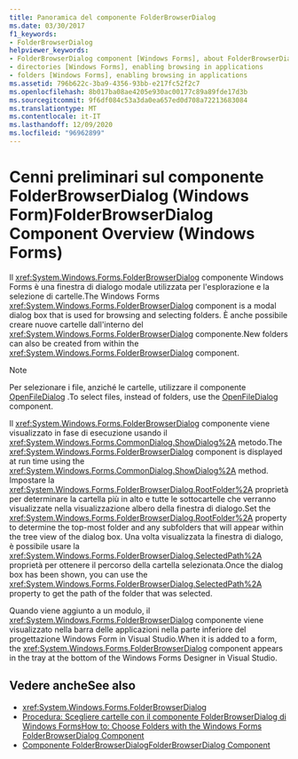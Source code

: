 ```yaml
---
title: Panoramica del componente FolderBrowserDialog
ms.date: 03/30/2017
f1_keywords:
- FolderBrowserDialog
helpviewer_keywords:
- FolderBrowserDialog component [Windows Forms], about FolderBrowserDialog
- directories [Windows Forms], enabling browsing in applications
- folders [Windows Forms], enabling browsing in applications
ms.assetid: 796b622c-3ba9-4356-93bb-e217fc52f2c7
ms.openlocfilehash: 8b017ba08ae4205e930ac00177c89a89fde17d3b
ms.sourcegitcommit: 9f6df084c53a3da0ea657ed0d708a72213683084
ms.translationtype: MT
ms.contentlocale: it-IT
ms.lasthandoff: 12/09/2020
ms.locfileid: "96962899"
---
```

# <a name="folderbrowserdialog-component-overview-windows-forms"></a><span data-ttu-id="b994d-102">Cenni preliminari sul componente FolderBrowserDialog (Windows Form)</span><span class="sxs-lookup"><span data-stu-id="b994d-102">FolderBrowserDialog Component Overview (Windows Forms)</span></span>

<span data-ttu-id="b994d-103">Il <xref:System.Windows.Forms.FolderBrowserDialog> componente Windows Forms è una finestra di dialogo modale utilizzata per l'esplorazione e la selezione di cartelle.</span><span class="sxs-lookup"><span data-stu-id="b994d-103">The Windows Forms <xref:System.Windows.Forms.FolderBrowserDialog> component is a modal dialog box that is used for browsing and selecting folders.</span></span> <span data-ttu-id="b994d-104">È anche possibile creare nuove cartelle dall'interno del <xref:System.Windows.Forms.FolderBrowserDialog> componente.</span><span class="sxs-lookup"><span data-stu-id="b994d-104">New folders can also be created from within the <xref:System.Windows.Forms.FolderBrowserDialog> component.</span></span>

> [!NOTE]
> <span data-ttu-id="b994d-105">Per selezionare i file, anziché le cartelle, utilizzare il componente [OpenFileDialog](openfiledialog-component-windows-forms.md) .</span><span class="sxs-lookup"><span data-stu-id="b994d-105">To select files, instead of folders, use the [OpenFileDialog](openfiledialog-component-windows-forms.md) component.</span></span>

<span data-ttu-id="b994d-106">Il <xref:System.Windows.Forms.FolderBrowserDialog> componente viene visualizzato in fase di esecuzione usando il <xref:System.Windows.Forms.CommonDialog.ShowDialog%2A> metodo.</span><span class="sxs-lookup"><span data-stu-id="b994d-106">The <xref:System.Windows.Forms.FolderBrowserDialog> component is displayed at run time using the <xref:System.Windows.Forms.CommonDialog.ShowDialog%2A> method.</span></span> <span data-ttu-id="b994d-107">Impostare la <xref:System.Windows.Forms.FolderBrowserDialog.RootFolder%2A> proprietà per determinare la cartella più in alto e tutte le sottocartelle che verranno visualizzate nella visualizzazione albero della finestra di dialogo.</span><span class="sxs-lookup"><span data-stu-id="b994d-107">Set the <xref:System.Windows.Forms.FolderBrowserDialog.RootFolder%2A> property to determine the top-most folder and any subfolders that will appear within the tree view of the dialog box.</span></span> <span data-ttu-id="b994d-108">Una volta visualizzata la finestra di dialogo, è possibile usare la <xref:System.Windows.Forms.FolderBrowserDialog.SelectedPath%2A> proprietà per ottenere il percorso della cartella selezionata.</span><span class="sxs-lookup"><span data-stu-id="b994d-108">Once the dialog box has been shown, you can use the <xref:System.Windows.Forms.FolderBrowserDialog.SelectedPath%2A> property to get the path of the folder that was selected.</span></span>

<span data-ttu-id="b994d-109">Quando viene aggiunto a un modulo, il <xref:System.Windows.Forms.FolderBrowserDialog> componente viene visualizzato nella barra delle applicazioni nella parte inferiore del progettazione Windows Form in Visual Studio.</span><span class="sxs-lookup"><span data-stu-id="b994d-109">When it is added to a form, the <xref:System.Windows.Forms.FolderBrowserDialog> component appears in the tray at the bottom of the Windows Forms Designer in Visual Studio.</span></span>

## <a name="see-also"></a><span data-ttu-id="b994d-110">Vedere anche</span><span class="sxs-lookup"><span data-stu-id="b994d-110">See also</span></span>

- <xref:System.Windows.Forms.FolderBrowserDialog>
- [<span data-ttu-id="b994d-111">Procedura: Scegliere cartelle con il componente FolderBrowserDialog di Windows Forms</span><span class="sxs-lookup"><span data-stu-id="b994d-111">How to: Choose Folders with the Windows Forms FolderBrowserDialog Component</span></span>](how-to-choose-folders-with-the-windows-forms-folderbrowserdialog-component.md)
- [<span data-ttu-id="b994d-112">Componente FolderBrowserDialog</span><span class="sxs-lookup"><span data-stu-id="b994d-112">FolderBrowserDialog Component</span></span>](folderbrowserdialog-component-windows-forms.md)
